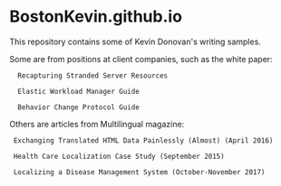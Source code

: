 # BostonKevin.github.io

This repository contains some of Kevin Donovan's writing samples.  

Some are from positions at client companies, such as the white paper:

      Recapturing Stranded Server Resources
      
      Elastic Workload Manager Guide
      
      Behavior Change Protocol Guide

Others are articles from Multilingual magazine:

     Exchanging Translated HTML Data Painlessly (Almost) (April 2016)
 
     Health Care Localization Case Study (September 2015)
     
     Localizing a Disease Management System (October-November 2017)
     
